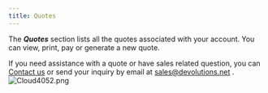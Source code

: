 ```yaml
---
title: Quotes
---
```

The ***Quotes*** section lists all the quotes associated with your account. You can view, print, pay or generate a new quote.  

If you need assistance with a quote or have sales related question, you can [Contact us](https://devolutions.net/contact) or send your inquiry by email at [sales@devolutions.net](mailto:sales@devolutions.net) .  
![Cloud4052.png](/img/en/cloud/Cloud4052.png) 

